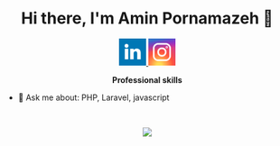 <h1 align="center">Hi there, I'm Amin Pornamazeh 👋</h1>

<p align="center">
    <a href="www.linkedin.com/in/mohammadapr" target="_blank">
        <img src="https://raw.githubusercontent.com/edent/SuperTinyIcons/master/images/svg/linkedin.svg" alt="linkdin"
             width="48" height="48"/>
    </a>
    <a href="https://www.instagram.com/mohammada.pr/" target="_blank">
        <img src="https://raw.githubusercontent.com/edent/SuperTinyIcons/master/images/svg/instagram.svg"
             alt="instagram" width="48" height="48"/>
    </a>

</p>

<p align="center">
    <strong>
        Professional skills
    </strong>
</p>


- 💬 Ask me about: PHP, Laravel, javascript

</br>

<p align="center">
    <a href="#" alt="Mohammadad Amin Pornamazeh's github stats">
        <img src="https://github-readme-stats.vercel.app/api?username=mohammadapr&theme=tokyonight&show_icons=true"/>
    </a>
</p>

<!--<p align="center">-->
<!--    <a href="https://www.buymeacoffee.com/mohamadapr" target="_blank">-->
<!--        <img src="https://cdn.buymeacoffee.com/buttons/v2/default-orange.png" height="61" width="194" />-->
<!--    </a>-->
<!--</p>-->
